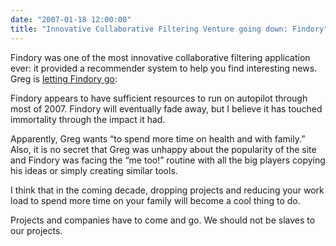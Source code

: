 ```yaml
---
date: "2007-01-18 12:00:00"
title: "Innovative Collaborative Filtering Venture going down: Findory"
---
```




Findory was one of the most innovative collaborative filtering application ever: it provided a recommender system to help you find interesting news. Greg is [letting Findory go](https://glinden.blogspot.com/2007/01/findory-rides-into-sunset.html):

> 
Findory appears to have sufficient resources to run on autopilot through most of 2007. Findory will eventually fade away, but I believe it has touched immortality through the impact it had.


Apparently, Greg wants &ldquo;to spend more time on health and with family.&rdquo; Also, it is no secret that Greg was unhappy about the popularity of the site and Findory was facing the &ldquo;me too!&rdquo; routine with all the big players copying his ideas or simply creating similar tools.

I think that in the coming decade, dropping projects and reducing your work load to spend more time on your family will become a cool thing to do.

Projects and companies have to come and go. We should not be slaves to our projects. 

